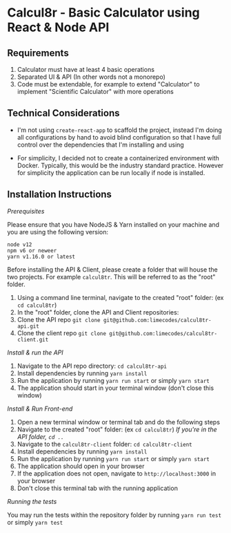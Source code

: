 # Calcul8r - Basic Calculator using React & Node API

## Requirements

1. Calculator must have at least 4 basic operations
2. Separated UI & API (In other words not a monorepo)
3. Code must be extendable, for example to extend "Calculator" to implement "Scientific Calculator" with more operations

## Technical Considerations

- I'm not using `create-react-app` to scaffold the project, instead I'm doing all configurations by hand to avoid blind configuration so that I have full control over the dependencies that I'm installing and using

- For simplicity, I decided not to create a containerized environment with Docker. Typically, this would be the industry standard practice. However for simplicity the application can be run locally if node is installed.

## Installation Instructions

*Prerequisites*

Please ensure that you have NodeJS & Yarn installed on your machine and you are using the following version:

```
node v12
npm v6 or neweer
yarn v1.16.0 or latest
```

Before installing the API & Client, please create a folder that will house the two projects. For example `calcul8tr`. This will be referred to as the "root" folder.

1. Using a command line terminal, navigate to the created "root" folder: (ex `cd calcul8tr`)
1. In the "root" folder, clone the API and Client repositories:
1. Clone the API repo `git clone git@github.com:limecodes/calcul8tr-api.git`
1. Clone the client repo `git clone git@github.com:limecodes/calcul8tr-client.git`

*Install & run the API*

1. Navigate to the API repo directory: `cd calcul8tr-api`
1. Install dependencies by running `yarn install`
1. Run the application by running `yarn run start` or simply `yarn start`
1. The application should start in your terminal window (don't close this window)

*Install & Run Front-end*

1. Open a new terminal window or terminal tab and do the following steps
1. Navigate to the created "root" folder: (ex `cd calcul8tr`) _If you're in the API folder, `cd ..`_
1. Navigate to the `calcul8tr-client` folder: `cd calcul8tr-client`
1. Install dependencies by running `yarn install`
1. Run the application by running `yarn run start` or simply `yarn start`
1. The application should open in your browser
1. If the application does not open, navigate to `http://localhost:3000` in your browser
1. Don't close this terminal tab with the running application

*Running the tests*

You may run the tests within the repository folder by running `yarn run test` or simply `yarn test`


